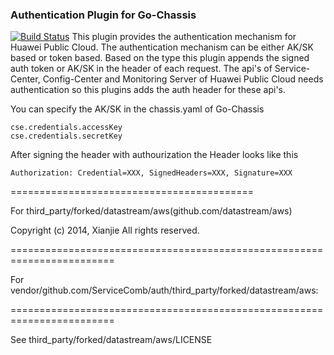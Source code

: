 ### Authentication Plugin for Go-Chassis
[![Build Status](https://travis-ci.org/ServiceComb/auth.svg?branch=master)](https://travis-ci.org/ServiceComb/auth)
This plugin provides the authentication mechanism for Huawei Public Cloud.
The authentication mechanism can be either AK/SK based or token based.
Based on the type this plugin appends the signed auth token or AK/SK in the header of 
each request. The api's of Service-Center, Config-Center and Monitoring Server of
Huawei Public Cloud needs authentication so this plugins adds the auth header for 
these api's.


You can specify the AK/SK in the chassis.yaml of Go-Chassis  
```
cse.credentials.accessKey
cse.credentials.secretKey
```

After signing the header with authourization the Header looks like this  
```
Authorization: Credential=XXX, SignedHeaders=XXX, Signature=XXX
```

==========================================

For third_party/forked/datastream/aws(github.com/datastream/aws)

Copyright (c) 2014, Xianjie
All rights reserved.


========================================================================

For vendor/github.com/ServiceComb/auth/third_party/forked/datastream/aws:

========================================================================

See third_party/forked/datastream/aws/LICENSE

